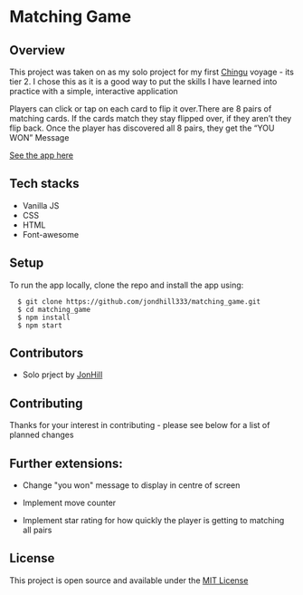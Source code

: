 # Matching Game

## Overview

This project was taken on as my solo project for my first [Chingu](https://www.chingu.io/) voyage - its tier 2. I chose this as it is a good way to put the skills I have learned into practice with a simple, interactive application

Players can click or tap on each card to flip it over.There are 8 pairs of matching cards. If the cards match they stay flipped over, if they aren’t they flip back. Once the player has discovered all 8 pairs, they get the “YOU WON” Message

[See the app here](https://jondhill333.github.io/matching_game/)

## Tech stacks 

* Vanilla JS
* CSS
* HTML
* Font-awesome

## Setup

To run the app locally, clone the repo and install the app using: 

```
  $ git clone https://github.com/jondhill333/matching_game.git
  $ cd matching_game
  $ npm install 
  $ npm start
```
## Contributors 

- Solo prject by [JonHill](https://github.com/jondhill333)


## Contributing 
Thanks for your interest in contributing - please see below for a list of planned changes


 ## Further extensions:

 - Change "you won" message to display in centre of screen

- Implement move counter

- Implement star rating for how quickly the player is getting to matching all pairs

## License 
This project is open source and available under the [MIT License](LICENSE.md)
